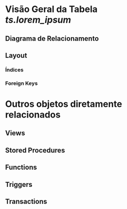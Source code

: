 # Visão Geral da Tabela _ts.lorem_ipsum_
## Diagrama de Relacionamento

## Layout

### Índices

### Foreign Keys

# Outros objetos diretamente relacionados
## Views

## Stored Procedures

## Functions

## Triggers

## Transactions


